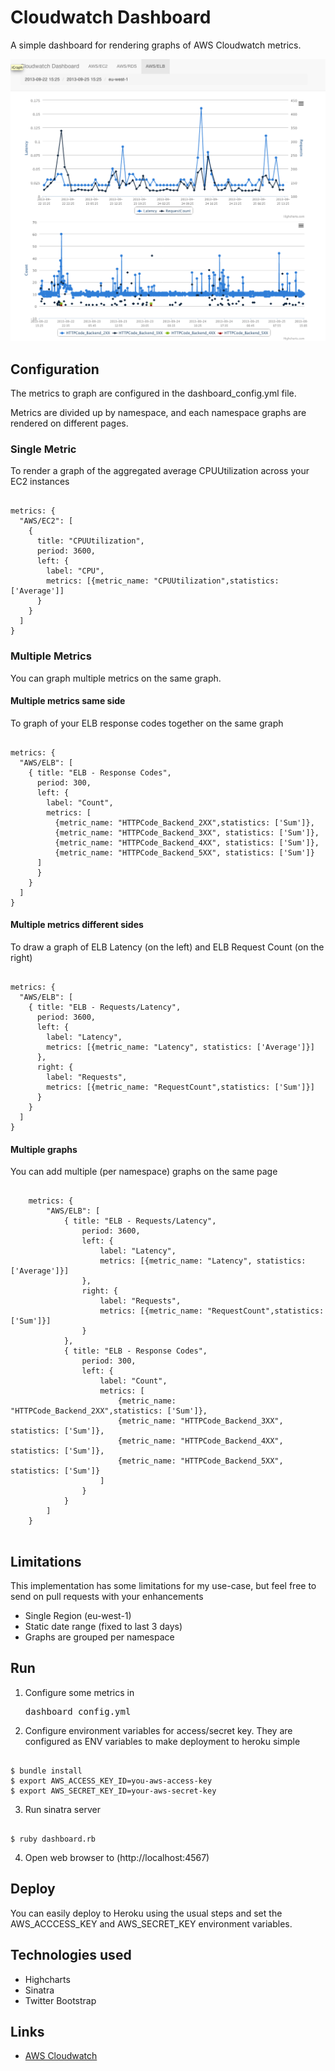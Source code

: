 # Cloudwatch Dashboard

A simple dashboard for rendering graphs of AWS Cloudwatch metrics.

![Cloudwatch Dashboard](/docs/multiple_metrics.png)


## Configuration

The metrics to graph are configured in the dashboard_config.yml file.

Metrics are divided up by namespace, and each namespace graphs are rendered on different pages.


### Single Metric
To render a graph of the aggregated average CPUUtilization across your EC2 instances

<pre><code>
metrics: {
  "AWS/EC2": [
    {
      title: "CPUUtilization",
      period: 3600,
      left: {
        label: "CPU",
        metrics: [{metric_name: "CPUUtilization",statistics: ['Average']]
      }
    }
  ]
}
</code></pre>

### Multiple Metrics

You can graph multiple metrics on the same graph.


#### Multiple metrics same side

To graph of your ELB response codes together on the same graph

<pre><code>
metrics: {
  "AWS/ELB": [
    { title: "ELB - Response Codes",
      period: 300,
      left: {
        label: "Count",
        metrics: [
          {metric_name: "HTTPCode_Backend_2XX",statistics: ['Sum']},
          {metric_name: "HTTPCode_Backend_3XX", statistics: ['Sum']},
          {metric_name: "HTTPCode_Backend_4XX", statistics: ['Sum']},
          {metric_name: "HTTPCode_Backend_5XX", statistics: ['Sum']}
      ]
      }
    }
  ]
}
</code></pre>


#### Multiple metrics different sides

To draw a graph of ELB Latency (on the left) and ELB Request Count (on the right)

<pre><code>
metrics: {
  "AWS/ELB": [
    { title: "ELB - Requests/Latency",
      period: 3600,
      left: {
        label: "Latency",
        metrics: [{metric_name: "Latency", statistics: ['Average']}]
      },
      right: {
        label: "Requests",
        metrics: [{metric_name: "RequestCount",statistics: ['Sum']}]
      }
    }
  ]
}
</code></pre>

#### Multiple graphs

You can add multiple (per namespace) graphs on the same page

 <pre><code>
    metrics: {
        "AWS/ELB": [
            { title: "ELB - Requests/Latency",
                period: 3600,
                left: {
                    label: "Latency",
                    metrics: [{metric_name: "Latency", statistics: ['Average']}]
                },
                right: {
                    label: "Requests",
                    metrics: [{metric_name: "RequestCount",statistics: ['Sum']}]
                }
            },
            { title: "ELB - Response Codes",
                period: 300,
                left: {
                    label: "Count",
                    metrics: [
                        {metric_name: "HTTPCode_Backend_2XX",statistics: ['Sum']},
                        {metric_name: "HTTPCode_Backend_3XX", statistics: ['Sum']},
                        {metric_name: "HTTPCode_Backend_4XX", statistics: ['Sum']},
                        {metric_name: "HTTPCode_Backend_5XX", statistics: ['Sum']}
                    ]
                }
            }
        ]
    }
 </code></pre>


## Limitations

This implementation has some limitations for my use-case, but feel free to send on pull requests with your enhancements
* Single Region (eu-west-1)
* Static date range (fixed to last 3 days)
* Graphs are grouped per namespace


## Run
1. Configure some metrics in <pre>dashboard_config.yml</pre>

2. Configure environment variables for access/secret key. They are configured as ENV variables to make deployment to heroku simple

<pre><code>
$ bundle install
$ export AWS_ACCESS_KEY_ID=you-aws-access-key
$ export AWS_SECRET_KEY_ID=your-aws-secret-key
</pre></code>

3. Run sinatra server
<pre><code>
$ ruby dashboard.rb
</code></pre>

4. Open web browser to (http://localhost:4567)

## Deploy
You can easily deploy to Heroku using the usual steps and set the AWS_ACCCESS_KEY and AWS_SECRET_KEY environment variables.


## Technologies used
* Highcharts
* Sinatra
* Twitter Bootstrap

## Links
* [AWS Cloudwatch](http://aws.amazon.com/documentation/cloudwatch/)